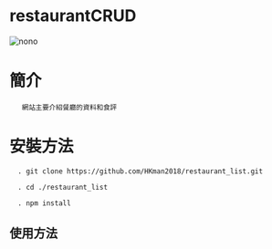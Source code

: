 # restaurantCRUD
![nono](https://media.giphy.com/media/gjaJ2EwjrQ7w0PqFm9/giphy.gif)
# 簡介

       網站主要介紹餐廳的資料和食評

# 安裝方法

    
      . git clone https://github.com/HKman2018/restaurant_list.git
      
      . cd ./restaurant_list
      
      . npm install
      
## 使用方法
